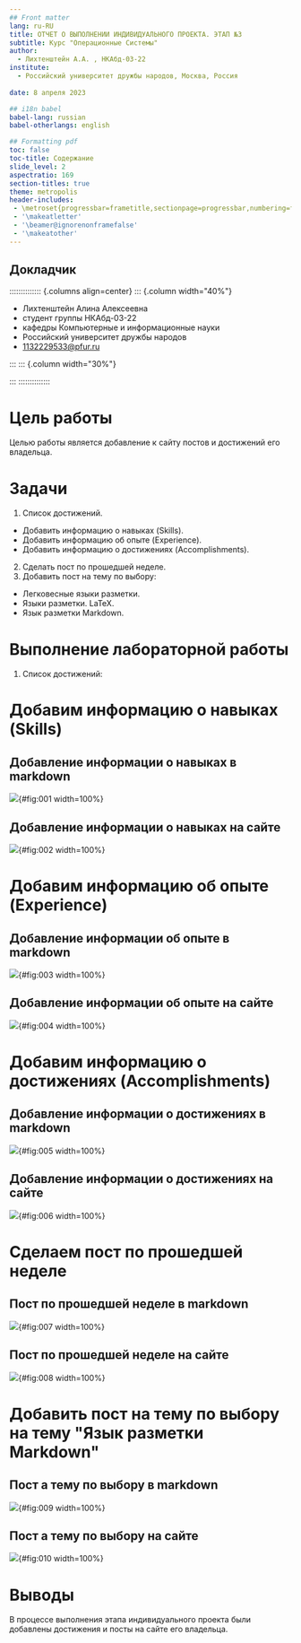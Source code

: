 ```yaml
---
## Front matter
lang: ru-RU
title: ОТЧЕТ О ВЫПОЛНЕНИИ ИНДИВИДУАЛЬНОГО ПРОЕКТА. ЭТАП №3
subtitle: Курс "Операционные Системы"
author:
  - Лихтенштейн А.А. , НКАбд-03-22
institute:
  - Российский университет дружбы народов, Москва, Россия
  
date: 8 апреля 2023

## i18n babel
babel-lang: russian
babel-otherlangs: english

## Formatting pdf
toc: false
toc-title: Содержание
slide_level: 2
aspectratio: 169
section-titles: true
theme: metropolis
header-includes:
 - \metroset{progressbar=frametitle,sectionpage=progressbar,numbering=fraction}
 - '\makeatletter'
 - '\beamer@ignorenonframefalse'
 - '\makeatother'
---
```



## Докладчик

:::::::::::::: {.columns align=center}
::: {.column width="40%"}

  * Лихтенштейн Алина Алексеевна
  * студент группы НКАбд-03-22
  * кафедры Компьютерные и информационные науки 
  * Российский университет дружбы народов
  * [1132229533@pfur.ru](mailto:1132229533@pfur.ru)
  

:::
::: {.column width="30%"}


:::
::::::::::::::

# Цель работы
Целью работы является добавление к сайту постов и достижений его владельца.

# Задачи 
1. Список достижений.
- Добавить информацию о навыках (Skills).
- Добавить информацию об опыте (Experience).
- Добавить информацию о достижениях (Accomplishments).

2. Сделать пост по прошедшей неделе.
3. Добавить пост на тему по выбору:
- Легковесные языки разметки.
- Языки разметки. LaTeX.
- Язык разметки Markdown.

# Выполнение лабораторной работы

1. Список достижений:

# Добавим информацию о навыках (Skills)

## Добавление информации о навыках в markdown
![](image/1.png){#fig:001 width=100%}

## Добавление информации о навыках на сайте
![](image/2.png){#fig:002 width=100%}

# Добавим информацию об опыте (Experience)

## Добавление информации об опыте в markdown
![](image/3.png){#fig:003 width=100%}

## Добавление информации об опыте на сайте
![](image/4.png){#fig:004 width=100%}

# Добавим информацию о достижениях (Accomplishments)

## Добавление информации о достижениях в markdown
![](image/5.png){#fig:005 width=100%}

## Добавление информации о достижениях на сайте
![](image/6.png){#fig:006 width=100%}

# Сделаем пост по прошедшей неделе

## Пост по прошедшей неделе в markdown
![](image/7.png){#fig:007 width=100%}

## Пост по прошедшей неделе на сайте
![](image/8.png){#fig:008 width=100%}

# Добавить пост на тему по выбору на тему "Язык разметки Markdown"

## Пост а тему по выбору в markdown
![](image/9.png){#fig:009 width=100%}

## Пост а тему по выбору на сайте
![](image/10.png){#fig:010 width=100%}


# Выводы
В процессе выполнения этапа индивидуального проекта были добавлены достижения и посты на сайте его владельца.


